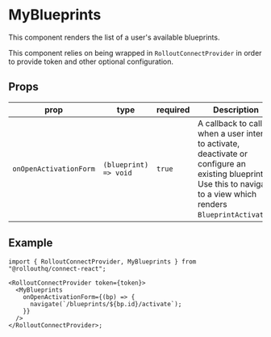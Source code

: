 # MyBlueprints

This component renders the list of a user's available blueprints.

This component relies on being wrapped in `RolloutConnectProvider` in order to provide token and other optional configuration.

## Props

| prop                 | type                | required | Description                                                                                                                                                           |
| -------------------- | ------------------- | -------- | --------------------------------------------------------------------------------------------------------------------------------------------------------------------- |
| `onOpenActivationForm` | `(blueprint) => void` | `true`     | A callback to call when a user intents to activate, deactivate or configure an existing blueprint. Use this to navigate to a view which renders `BlueprintActivator`. |

## Example

```tsx
import { RolloutConnectProvider, MyBlueprints } from "@rollouthq/connect-react";

<RolloutConnectProvider token={token}>
  <MyBlueprints
    onOpenActivationForm={(bp) => {
      navigate(`/blueprints/${bp.id}/activate`);
    }}
  />
</RolloutConnectProvider>;
```
